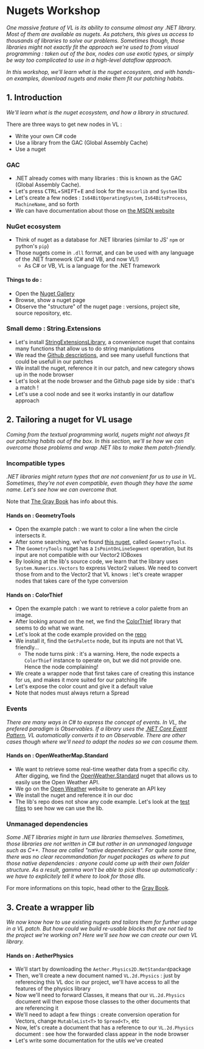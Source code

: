 # Nugets Workshop
_One massive feature of VL is its ability to consume almost any .NET library. Most of them are available as nugets. As patchers, this gives us access to thousands of libraries to solve our problems. Sometimes though, those libraries might not exactly fit the approach we're used to from visual programming : taken out of the box, nodes can use exotic types, or simply be way too complicated to use in a high-level dataflow approach._

_In this workshop, we'll learn what is the nuget ecosystem, and with hands-on examples, download nugets and make them fit our patching habits._

## 1️. Introduction
_We'll learn what is the nuget ecosystem, and how a library in structured._

There are three ways to get new nodes in VL :

- Write your own C# code
- Use a library from the GAC (Global Assembly Cache)
- Use a nuget

### GAC

- .NET already comes with many libraries : this is known as the GAC (Global Assembly Cache).
- Let's press <kbd>CTRL</kbd>+<kbd>SHIFT</kbd>+<kbd>E</kbd> and look for the `mscorlib` and `System` libs
- Let's create a few nodes : `Is64BitOperatingSystem`, `Is64BitsProcess`, `MachineName`, and so forth
- We can have documentation about those on [the MSDN website](https://docs.microsoft.com/en-us/dotnet/api/system.environment.is64bitoperatingsystem?view=netcore-3.1)

### NuGet ecosystem
- Think of nuget as a database for .NET libraries (similar to JS' `npm` or python's `pip`)
- Those nugets come in `.dll` format, and can be used with any language of the .NET framework (C# and VB, and now VL!)
    - As C# or VB, VL is a language for the .NET framework

#### Things to do :

- Open the [Nuget Gallery](https://www.nuget.org/)
- Browse, show a nuget page
- Observe the "structure" of the nuget page : versions, project site, source repository, etc.

### Small demo : String.Extensions
- Let's install [StringExtensionsLibrary](https://www.nuget.org/packages/StringExtensionsLibrary/), a convenience nuget that contains many functions that allow us to do string manipulations
- We read the [Github descriptions](https://github.com/timothymugayi/StringExtensions), and see many usefull functions that could be usefull in our patches
- We install the nuget, reference it in our patch, and new category shows up in the node browser
- Let's look at the node browser and the Github page side by side : that's a match !
- Let's use a cool node and see it works instantly in our dataflow approach

## 2. Tailoring a nuget for VL usage
_Coming from the textual programming world, nugets might not always fit our patching habits out of the box. In this section, we'll se how we can overcome those problems and wrap .NET libs to make them patch-friendly._

### Incompatible types
_.NET libraries might return types that are not convenient for us to use in VL. Sometimes, they're not even compatible, even though they have the same name. Let's see how we can overcome that._

Note that [The Gray Book](https://thegraybook.vvvv.org/reference/libraries/using-net-libraries.html#incompatible-types) has info about this.

#### Hands on : GeometryTools
- Open the example patch : we want to color a line when the circle intersects it.
- After some searching, we've found [this nuget](https://www.nuget.org/packages/GeometryTools/), called `GeometryTools`.
- The `GeometryTools` nuget has a `IsPointOnLineSegment` operation, but its input are not compatible with our Vector2 IOBoxes
- By looking at the lib's source code, we learn that the library uses `System.Numerics.Vectors` to express Vector2 values. We need to convert those from and to the Vector2 that VL knows : let's create wrapper nodes that takes care of the type conversion

#### Hands on : ColorThief
- Open the example patch : we want to retrieve a color palette from an image.
- After looking around on the net, we find the [ColorThief](https://www.nuget.org/packages/ksemenenko.ColorThief/) library that seems to do what we want.
- Let's look at the code example provided on the [repo](https://github.com/KSemenenko/ColorThief)
- We install it, find the `GetPalette` node, but its inputs are not that VL friendly...
    - The node turns pink : it's a warning. Here, the node expects a `ColorThief` instance to operate on, but we did not provide one. Hence the node complaining!
- We create a wrapper node that first takes care of creating this instance for us, and makes it more suited for our patching life
- Let's expose the color count and give it a default value
- Note that nodes must always return a Spread

### Events
_There are many ways in C# to express the concept of events. In VL, the prefered paradigm is Observables. If a library uses the [.NET Core Event Pattern](https://docs.microsoft.com/en-us/dotnet/csharp/modern-events), VL automatically converts it to an Observable. There are other cases though where we'll need to adapt the nodes so we can cosume them._

#### Hands on : OpenWeatherMap.Standard
- We want to retrieve some real-time weather data from a specific city. After digging, we find the [OpenWeather.Standard](https://www.nuget.org/packages/OpenWeatherMap.Standard/) nuget that allows us to easily use the Open Weather API.
- We go on the [Open Weather](https://openweathermap.org/guide) website to generate an API key
- We install the nuget and reference it in our doc
- The lib's repo does not show any code example. Let's look at the [test files](https://github.com/vb2ae/OpenWeatherMap.Standard/blob/master/OpenWeatherMap.Standard.Test/CityNameTests.cs) to see how we can use the lib.


### Unmanaged dependencies
_Some .NET libraries might in turn use libraries themselves. Sometimes, those libraries are not written in C# but rather in an unmanaged language such as C++. Those are called "native dependencies". For quite some time, there was no clear recommandation for nuget packages as where to put those native dependencies : anyone could come up with their own folder structure. As a result, gamma won't be able to pick those up automatically : we have to explicitely tell it where to look for those dlls._

For more informations on this topic, head other to the [Gray Book](https://thegraybook.vvvv.org/reference/libraries/dependencies.html#unmanagednative-dependencies).

## 3. Create a wrapper lib
_We now know how to use existing nugets and tailors them for further usage in a VL patch. But how could we build re-usable blocks that are not tied to the project we're working on? Here we'll see how we can create our own VL library._

#### Hands on : AetherPhysics
- We'll start by downloading the `Aether.Physics2D.NetStandard`package
- Then, we'll create a new document named `VL.2d.Physics` : just by referencing this VL doc in our project, we'll have access to all the features of the physics library
- Now we'll need to forward Classes, it means that our `VL.2d.Physics` document will then expose those classes to the other documents that are referencing it
- We'll need to adapt a few things : create conversion operation for Vectors, change `MutableList<T>` to `Spread<T>`, etc
- Now, let's create a document that has a reference to our `VL.2d.Physics` document : see how the forwarded class appear in the node browser
- Let's write some documentation for the utils we've created